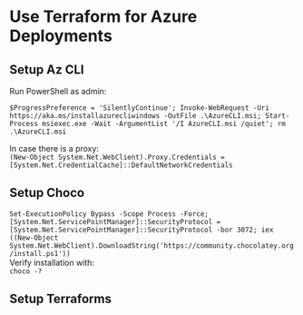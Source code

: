 # Use Terraform for Azure Deployments
## Setup Az CLI
Run PowerShell as admin:   
```
$ProgressPreference = 'SilentlyContinue'; Invoke-WebRequest -Uri https://aka.ms/installazurecliwindows -OutFile .\AzureCLI.msi; Start-Process msiexec.exe -Wait -ArgumentList '/I AzureCLI.msi /quiet'; rm .\AzureCLI.msi
```
In case there is a proxy:   
`(New-Object System.Net.WebClient).Proxy.Credentials = [System.Net.CredentialCache]::DefaultNetworkCredentials`   

## Setup Choco
`Set-ExecutionPolicy Bypass -Scope Process -Force; [System.Net.ServicePointManager]::SecurityProtocol = [System.Net.ServicePointManager]::SecurityProtocol -bor 3072; iex ((New-Object System.Net.WebClient).DownloadString('https://community.chocolatey.org/install.ps1'))`   
Verify installation with:   
`choco -?`   

## Setup Terraforms
